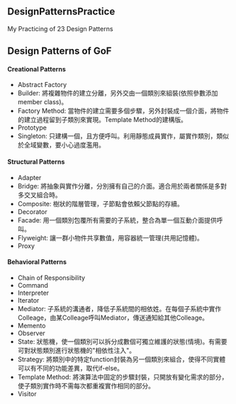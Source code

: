 ## DesignPatternsPractice

My Practicing of 23 Design Patterns

## Design Patterns of GoF

#### Creational Patterns
- Abstract Factory
- Builder: 將複雜物件的建立分離，另外交由一個類別來組裝(依照參數添加member class)。
- Factory Method: 當物件的建立需要多個步驟，另外封裝成一個介面，將物件的建立過程留到子類別來實現。Template Method的建構版。
- Prototype
- Singleton: 只建構一個，且方便呼叫。利用靜態成員實作，屬實作類別，類似於全域變數，要小心過度濫用。

#### Structural Patterns
- Adapter
- Bridge: 將抽象與實作分離，分別擁有自己的介面。適合用於兩者關係是多對多交叉組合時。
- Composite: 樹狀的階層管理，子節點會依賴父節點的存續。
- Decorator
- Facade: 用一個類別包覆所有需要的子系統，整合為單一個互動介面提供呼叫。
- Flyweight: 讓一群小物件共享數值，用容器統一管理(共用記憶體)。
- Proxy

#### Behavioral Patterns
- Chain of Responsibility
- Command
- Interpreter
- Iterator
- Mediator: 子系統的溝通者，降低子系統間的相依姓。在每個子系統中實作Colleage，由某Colleage呼叫Mediator，傳送通知給其他Colleage。
- Memento
- Observer
- State: 狀態機，使一個類別可以拆分成數個可獨立維護的狀態(情境)。有需要可對狀態類別進行狀態機的"相依性注入"。
- Strategy: 將類別中的特定function封裝為另一個類別來組合，使得不同實體可以有不同的功能差異，取代if-else。
- Template Method: 將演算法中固定的步驟封裝，只開放有變化需求的部分，使子類別實作時不需每次都重複實作相同的部分。
- Visitor

